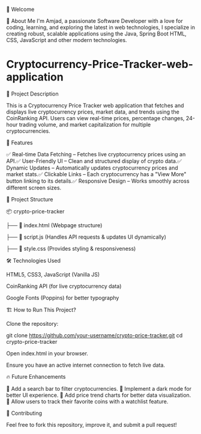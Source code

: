 👋 Welcome

🚀 About Me
I'm Amjad, a passionate Software Developer with a love for coding, learning, and exploring the latest in web technologies, I specialize in creating robust, scalable applications using the Java, Spring Boot HTML, CSS, JavaScript and other modern technologies.

# Cryptocurrency-Price-Tracker-web-application
📌 Project Description

This is a Cryptocurrency Price Tracker web application that fetches and displays live cryptocurrency prices, market data, and trends using the CoinRanking API. Users can view real-time prices, percentage changes, 24-hour trading volume, and market capitalization for multiple cryptocurrencies.

🚀 Features

✅ Real-time Data Fetching – Fetches live cryptocurrency prices using an API.✅ User-Friendly UI – Clean and structured display of crypto data.✅ Dynamic Updates – Automatically updates cryptocurrency prices and market stats.✅ Clickable Links – Each cryptocurrency has a "View More" button linking to its details.✅ Responsive Design – Works smoothly across different screen sizes.

📂 Project Structure

📦 crypto-price-tracker

├── 📄 index.html  (Webpage structure)

├── 📜 script.js  (Handles API requests & updates UI dynamically)

├── 🎨 style.css  (Provides styling & responsiveness)

🛠️ Technologies Used

HTML5, CSS3, JavaScript (Vanilla JS)

CoinRanking API (for live cryptocurrency data)

Google Fonts (Poppins) for better typography

🏗️ How to Run This Project?

Clone the repository:

git clone https://github.com/your-username/crypto-price-tracker.git
cd crypto-price-tracker

Open index.html in your browser.

Ensure you have an active internet connection to fetch live data.

🔥 Future Enhancements

🔹 Add a search bar to filter cryptocurrencies.
🔹 Implement a dark mode for better UI experience.
🔹 Add price trend charts for better data visualization.
🔹 Allow users to track their favorite coins with a watchlist feature.


🤝 Contributing

Feel free to fork this repository, improve it, and submit a pull request!
